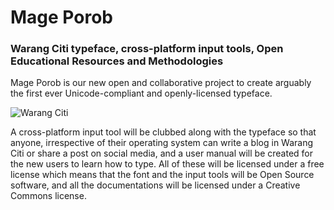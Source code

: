 # Mage Porob
### Warang Citi typeface, cross-platform input tools, Open Educational Resources and Methodologies

Mage Porob is our new open and collaborative project to create arguably the first ever Unicode-compliant and openly-licensed typeface.

![Warang Citi](https://upload.wikimedia.org/wikipedia/commons/thumb/8/8a/Warang_Citi_characters.gif/140px-Warang_Citi_characters.gif)

A cross-platform input tool will be clubbed along with the typeface so that anyone, irrespective of their operating system can write a blog in Warang Citi or share a post on social media, and a user manual will be created for the new users to learn how to type. All of these will be licensed under a free license which means that the font and the input tools will be Open Source software, and all the documentations will be licensed under a Creative Commons license.
